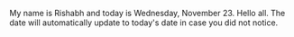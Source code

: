 My name is Rishabh and today is Wednesday, November 23. Hello all. The date will automatically update to today's date in case you did not notice.
